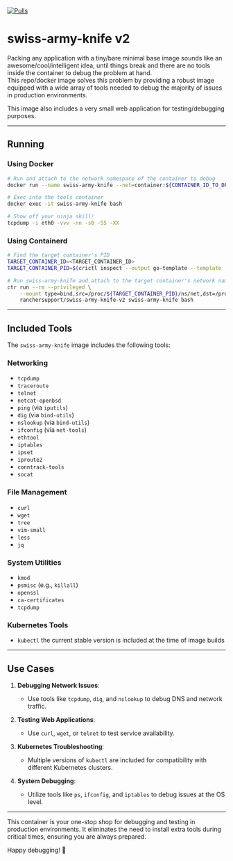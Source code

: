 [![Pulls](https://img.shields.io/docker/pulls/rancherlabs/swiss-army-knife.svg)](https://hub.docker.com/r/rancherlabs/swiss-army-knife)

# swiss-army-knife v2

Packing any application with a tiny/bare minimal base image sounds like an awesome/cool/intelligent idea, until things break and there are no tools inside the container to debug the problem at hand.  
This repo/docker image solves this problem by providing a robust image equipped with a wide array of tools needed to debug the majority of issues in production environments.  

This image also includes a very small web application for testing/debugging purposes.

---

## Running

### Using Docker

```bash
# Run and attach to the network namespace of the container to debug
docker run --name swiss-army-knife --net=container:${CONTAINER_ID_TO_DEBUG} -itd ranchersupport/swiss-army-knife-v2

# Exec into the tools container
docker exec -it swiss-army-knife bash

# Show off your ninja skill!
tcpdump -i eth0 -vvv -nn -s0 -SS -XX
```

### Using Containerd

```bash
# Find the target container's PID
TARGET_CONTAINER_ID=<TARGET_CONTAINER_ID>
TARGET_CONTAINER_PID=$(crictl inspect --output go-template --template '{{.info.pid}}' $TARGET_CONTAINER_ID)

# Run swiss-army-knife and attach to the target container's network namespace
ctr run --rm --privileged \
    --mount type=bind,src=/proc/${TARGET_CONTAINER_PID}/ns/net,dst=/proc/self/ns/net,options=rbind:ro \
    ranchersupport/swiss-army-knife-v2 swiss-army-knife bash
```

---

## Included Tools

The `swiss-army-knife` image includes the following tools:

### Networking
- `tcpdump`
- `traceroute`
- `telnet`
- `netcat-openbsd`
- `ping` (via `iputils`)
- `dig` (via `bind-utils`)
- `nslookup` (via `bind-utils`)
- `ifconfig` (via `net-tools`)
- `ethtool`
- `iptables`
- `ipset`
- `iproute2`
- `conntrack-tools`
- `socat`

### File Management
- `curl`
- `wget`
- `tree`
- `vim-small`
- `less`
- `jq`

### System Utilities
- `kmod`
- `psmisc` (e.g., `killall`)
- `openssl`
- `ca-certificates`
- `tcpdump`

### Kubernetes Tools
- `kubectl` the current stable version is included at the time of image builds

---

## Use Cases

1. **Debugging Network Issues**:
   - Use tools like `tcpdump`, `dig`, and `nslookup` to debug DNS and network traffic.
   
2. **Testing Web Applications**:
   - Use `curl`, `wget`, or `telnet` to test service availability.

3. **Kubernetes Troubleshooting**:
   - Multiple versions of `kubectl` are included for compatibility with different Kubernetes clusters.

4. **System Debugging**:
   - Utilize tools like `ps`, `ifconfig`, and `iptables` to debug issues at the OS level.

---

This container is your one-stop shop for debugging and testing in production environments. It eliminates the need to install extra tools during critical times, ensuring you are always prepared.

Happy debugging! 🚀
